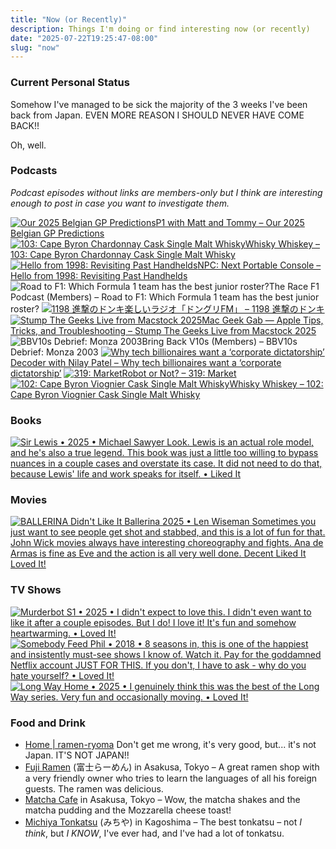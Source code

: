 ```yaml
---
title: "Now (or Recently)"
description: Things I'm doing or find interesting now (or recently)
date: "2025-07-22T19:25:47-08:00"
slug: "now"
---
```


### Current Personal Status

Somehow I've managed to be sick the majority of the 3 weeks I've been back from Japan. EVEN MORE REASON I SHOULD NEVER HAVE COME BACK!!

Oh, well.

### Podcasts

*Podcast episodes without links are members-only but I think are interesting enough to post in case you want to investigate them.*
<div class="podcast-episodes">

[![Our 2025 Belgian GP Predictions](../../assets/images/oc_artwork/4456177480573345-60d51b6f-20dd-4a6d-9ee4-7e01de52690d.png)](https://overcast.fm/+_U3qvJIaE)[P1 with Matt and Tommy – Our 2025 Belgian GP Predictions](https://overcast.fm/+_U3qvJIaE)
[![103: Cape Byron Chardonnay Cask Single Malt Whisky](../../assets/images/oc_artwork/5287027158172087-d889d239-e22a-499d-8044-9165c1b6deda.png)](https://overcast.fm/+BLIhe-uQbc)[Whisky Whiskey – 103: Cape Byron Chardonnay Cask Single Malt Whisky](https://overcast.fm/+BLIhe-uQbc)
[![Hello from 1998: Revisiting Past Handhelds](../../assets/images/oc_artwork/5131277871794067-a70efd07-6f31-4aaa-b567-f8eb3282abd9.png)](https://overcast.fm/+BI63rrKx5M)[NPC: Next Portable Console – Hello from 1998: Revisiting Past Handhelds](https://overcast.fm/+BI63rrKx5M)
![Road to F1: Which Formula 1 team has the best junior roster?](../../assets/images/oc_artwork/5523677056600524-5171507e-16a3-42e9-97dc-3d16da585d04.png)The Race F1 Podcast (Members) – Road to F1: Which Formula 1 team has the best junior roster?
[![1198 進撃のドンキ](../../assets/images/oc_artwork/4292513052483106-41a52da0-d449-483c-8093-82b9758d0a6b.png)](https://overcast.fm/+9ABJOv3iI)[楽しいラジオ「ドングリFM」 – 1198 進撃のドンキ](https://overcast.fm/+9ABJOv3iI)
[![Stump The Geeks Live from Macstock 2025](../../assets/images/oc_artwork/4102724453788450-eb49a24f-77a1-4aba-8d10-9082ca326c47.png)](https://overcast.fm/+6TZ_mt6yI)[Mac Geek Gab — Apple Tips, Tricks, and Troubleshooting – Stump The Geeks Live from Macstock 2025](https://overcast.fm/+6TZ_mt6yI)
![BBV10s Debrief: Monza 2003](../../assets/images/oc_artwork/5523679920621809-36ec9cca-1ead-415d-8f35-1a5d6baac89b.png)Bring Back V10s (Members) – BBV10s Debrief: Monza 2003
[![Why tech billionaires want a ‘corporate dictatorship’](../../assets/images/oc_artwork/1138505195338913-78fe1380-7ee4-45b0-a06f-d1cffa10546e.png)](https://overcast.fm/+QLduW-PKE)[Decoder with Nilay Patel – Why tech billionaires want a ‘corporate dictatorship’](https://overcast.fm/+QLduW-PKE)
[![319: Market](../../assets/images/oc_artwork/327487359114301-2329a38f-43f1-4f50-ab58-2649d3c3a3d8.png)](https://overcast.fm/+Ep2Re1XD0)[Robot or Not? – 319: Market](https://overcast.fm/+Ep2Re1XD0)
[![102: Cape Byron Viognier Cask Single Malt Whisky](../../assets/images/oc_artwork/5287027215789044-047c5b52-45a8-4bd5-b9aa-b0135a418807.png)](https://overcast.fm/+BLIhfMda_Q)[Whisky Whiskey – 102: Cape Byron Viognier Cask Single Malt Whisky](https://overcast.fm/+BLIhfMda_Q)

</div>

### Books

[<span hidden>Sir Lewis • 2025 • Michael Sawyer Look. Lewis is an actual role model, and he's also a true legend. This book was just a little too willing to bypass nuances in a couple cases and overstate its case. It did not need to do that, because Lewis' life and work speaks for itself. • Liked It</span>
![Sir Lewis • 2025 • Michael Sawyer Look. Lewis is an actual role model, and he's also a true legend. This book was just a little too willing to bypass nuances in a couple cases and overstate its case. It did not need to do that, because Lewis' life and work speaks for itself. • Liked It](../../assets/images/posts/PngImage498A9F6D680-review-9e725bb8-827b-4445-9e2c-5b07a9cad227.png)](/images/posts/PngImage498A9F6D680-review-9e725bb8-827b-4445-9e2c-5b07a9cad227.jpg)

### Movies

[<span hidden>Ballerina • 2025 • Len Wiseman • Sometimes you just want to see people get shot and stabbed, and this is a lot of fun for that. John Wick movies always have interesting choreography and fights. Ana de Armas is fine as Eve and the action is all very well done. • Loved It!</span>
![BALLERINA Didn't Like It Ballerina 2025 • Len Wiseman Sometimes you just want to see people get shot and stabbed, and this is a lot of fun for that. John Wick movies always have interesting choreography and fights. Ana de Armas is fine as Eve and the action is all very well done. Decent Liked It Loved It!](../../assets/images/posts/PngImage4A7CA53B7C0-review-a5e3466d-ac29-4207-a480-7dd4a72f8beb.png)](/images/posts/PngImage4A7CA53B7C0-review-a5e3466d-ac29-4207-a480-7dd4a72f8beb.jpg)

### TV Shows

[<span hidden>Murderbot S1 • 2025 • I didn't expect to love this. I didn't even want to like it after a couple episodes. But I do! I love it! It's fun and somehow heartwarming. • Loved It!</span>
![Murderbot S1 • 2025 • I didn't expect to love this. I didn't even want to like it after a couple episodes. But I do! I love it! It's fun and somehow heartwarming. • Loved It!](../../assets/images/posts/PngImage4Cee8279170-review-8f5cff22-2481-41cf-83f2-8ba425311f71.png)](/images/posts/PngImage4Cee8279170-review-8f5cff22-2481-41cf-83f2-8ba425311f71.jpg)
[<span hidden>Somebody Feed Phil • 2018 • 8 seasons in, this is one of the happiest and insistently must-see shows I know of. Watch it. Pay for the goddamned Netflix account JUST FOR THIS. If you don't, I have to ask - why do you hate yourself? • Loved It!</span>
![Somebody Feed Phil • 2018 • 8 seasons in, this is one of the happiest and insistently must-see shows I know of. Watch it. Pay for the goddamned Netflix account JUST FOR THIS. If you don't, I have to ask - why do you hate yourself? • Loved It!](../../assets/images/posts/PngImage4Bbc86C7Ea0-review-99b30486-a314-4ae9-a35a-b140f463e70f.png)](/images/posts/PngImage4Bbc86C7Ea0-review-99b30486-a314-4ae9-a35a-b140f463e70f.jpg)
[<span hidden>Long Way Home • 2025 • I genuinely think this was the best of the Long Way series. Very fun and occasionally moving. • Loved It!</span>
![Long Way Home • 2025 • I genuinely think this was the best of the Long Way series. Very fun and occasionally moving. • Loved It!](../../assets/images/posts/PngImage4283Bc41Ac0-review-6d7a7c39-ba51-49a4-8651-0c949db5c8a8.png)](/images/posts/PngImage4283Bc41Ac0-review-6d7a7c39-ba51-49a4-8651-0c949db5c8a8.jpg)

### Food and Drink

- [Home | ramen-ryoma](https://www.ramenryoma.net/) Don't get me wrong, it's very good, but... it's not Japan. IT'S NOT JAPAN!!
- [Fuji Ramen](https://maps.apple.com/place?address=24-5,%20Asakusa%201-Ch%C5%8Dme,%20Taito,%20Tokyo,%20Japan%20111-0032&coordinate=35.712421,139.792413&name=Fuji%20Ramen&place-id=I8EE20D2C8493F88&map=explore) (富士らーめん) in Asakusa, Tokyo – A great ramen shop with a very friendly owner who tries to learn the languages of all his foreign guests. The ramen was delicious.
- [Matcha Cafe](instagram.com/kotobukiseian) in Asakusa, Tokyo – Wow, the matcha shakes and the matcha pudding and the Mozzarella cheese toast!
- [Michiya Tonkatsu](https://michiya-kagoshima.com/) (みちや) in Kagoshima – The best tonkatsu – not *I think*, but *I KNOW*, I've ever had, and I've had a lot of tonkatsu.
